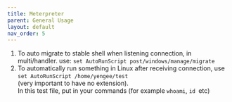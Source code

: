 ```yaml
---
title: Meterpreter
parent: General Usage
layout: default
nav_order: 5
---
```


1. To auto migrate to stable shell when listening connection, in multi/handler. use:
   `set AutoRunScript post/windows/manage/migrate`
2. To automatically run something in Linux after receiving connection, use `set AutoRunScript /home/yengee/test`\
(very important to have no extension).\
In this test file, put in your commands (for example `whoami`, `id `etc)